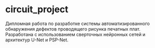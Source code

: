 # circuit_project
Дипломная работа по разработке системы автоматизированного обнаружения дефектов проводящего рисунка печатных плат. Разработана с использованием сверточных нейронных сетей и архитектур U-Net и PSP-Net.
